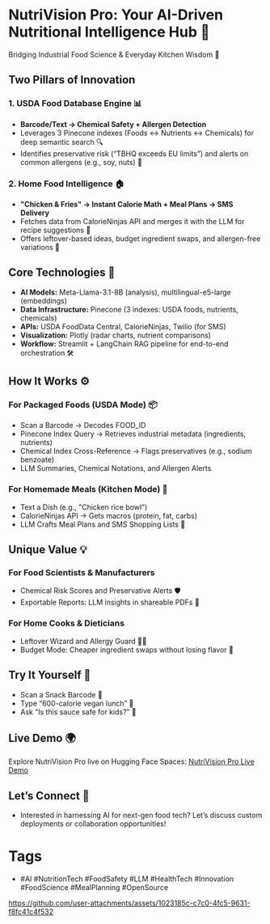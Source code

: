# NutriVision Pro: Your AI-Driven Nutritional Intelligence Hub 🚀
Bridging Industrial Food Science & Everyday Kitchen Wisdom 🌉

## Two Pillars of Innovation
### 1. USDA Food Database Engine 📊
- **Barcode/Text → Chemical Safety + Allergen Detection**
- Leverages 3 Pinecone indexes (Foods ↔ Nutrients ↔ Chemicals) for deep semantic search 🔍
- Identifies preservative risk (“TBHQ exceeds EU limits”) and alerts on common allergens (e.g., soy, nuts) 🚫

### 2. Home Food Intelligence 🏠
- **"Chicken & Fries" → Instant Calorie Math + Meal Plans → SMS Delivery**
- Fetches data from CalorieNinjas API and merges it with the LLM for recipe suggestions 🍗
- Offers leftover-based ideas, budget ingredient swaps, and allergen-free variations 🔄

## Core Technologies 🔧
- **AI Models:** Meta-Llama-3.1-8B (analysis), multilingual-e5-large (embeddings)
- **Data Infrastructure:** Pinecone (3 indexes: USDA foods, nutrients, chemicals)
- **APIs:** USDA FoodData Central, CalorieNinjas, Twilio (for SMS)
- **Visualization:** Plotly (radar charts, nutrient comparisons)
- **Workflow:** Streamlit + LangChain RAG pipeline for end-to-end orchestration 🛠️

## How It Works ⚙️
### For Packaged Foods (USDA Mode) 📦
- Scan a Barcode → Decodes FOOD_ID
- Pinecone Index Query → Retrieves industrial metadata (ingredients, nutrients)
- Chemical Index Cross-Reference → Flags preservatives (e.g., sodium benzoate)
- LLM Summaries, Chemical Notations, and Allergen Alerts

### For Homemade Meals (Kitchen Mode) 🍳
- Text a Dish (e.g., "Chicken rice bowl")
- CalorieNinjas API → Gets macros (protein, fat, carbs)
- LLM Crafts Meal Plans and SMS Shopping Lists 📲

## Unique Value 💡
### For Food Scientists & Manufacturers
- Chemical Risk Scores and Preservative Alerts 🛡️
- Exportable Reports: LLM insights in shareable PDFs 📄

### For Home Cooks & Dieticians
- Leftover Wizard and Allergy Guard 🧙‍♂️
- Budget Mode: Cheaper ingredient swaps without losing flavor 💸

## Try It Yourself 📱
- Scan a Snack Barcode 📸
- Type “600-calorie vegan lunch” 🌱
- Ask “Is this sauce safe for kids?” 👶

## Live Demo 🌍
Explore NutriVision Pro live on Hugging Face Spaces: [NutriVision Pro Live Demo](https://huggingface.co/spaces/Bhavesh7895/Food_assistant)

## Let’s Connect 🤝
- Interested in harnessing AI for next-gen food tech? Let’s discuss custom deployments or collaboration opportunities!

# Tags
- #AI #NutritionTech #FoodSafety #LLM #HealthTech #Innovation #FoodScience #MealPlanning #OpenSource


https://github.com/user-attachments/assets/1023185c-c7c0-4fc5-9631-f8fc41c4f532
